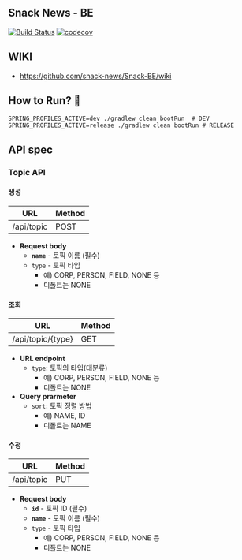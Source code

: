 ## Snack News - BE

[![Build Status](https://travis-ci.org/snack-news/Snack-BE.svg?branch=master)](https://travis-ci.org/snack-news/Snack-BE) [![codecov](https://codecov.io/gh/snack-news/Snack-BE/branch/master/graph/badge.svg)](https://codecov.io/gh/snack-news/Snack-BE)

## WIKI
- <https://github.com/snack-news/Snack-BE/wiki>

## How to Run? 🚀
```shell
SPRING_PROFILES_ACTIVE=dev ./gradlew clean bootRun  # DEV
SPRING_PROFILES_ACTIVE=release ./gradlew clean bootRun # RELEASE
```

## API spec
### Topic API
#### 생성
URL|Method|
---|---
/api/topic|POST
- **Request body**
  - **`name`** -  토픽 이름 (필수)
  - `type` - 토픽 타입
    - 예) CORP, PERSON, FIELD, NONE 등
    - 디폴트는 NONE

#### 조회
URL|Method
---|---
/api/topic/{type}|GET
- **URL endpoint**
  - `type`: 토픽의 타입(대분류)
    - 예) CORP, PERSON, FIELD, NONE 등
    - 디폴트는 NONE
- **Query prarmeter**
  - `sort`: 토픽 정렬 방법
    - 예) NAME, ID
    - 디폴트는 NAME

#### 수정
URL|Method
---|---
/api/topic|PUT
- **Request body**
  - **`id`** - 토픽 ID (필수)
  - **`name`** -  토픽 이름 (필수)
  - `type` - 토픽 타입
    - 예) CORP, PERSON, FIELD, NONE 등
    - 디폴트는 NONE
